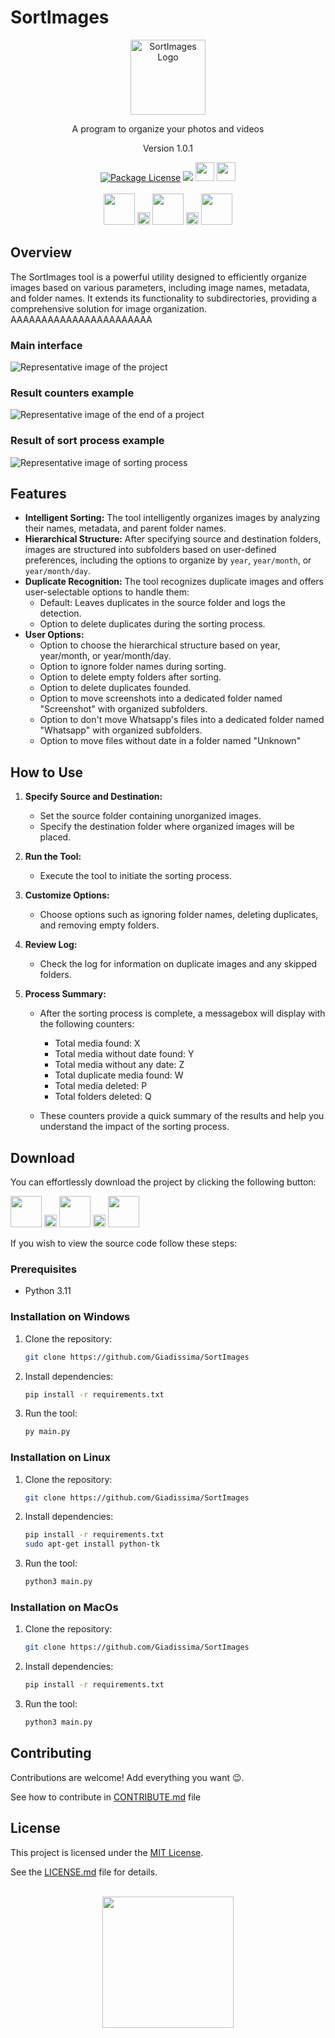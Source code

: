 
# SortImages
<p align="center">
  <img src="assets/logo.png" width="120" alt="SortImages Logo" />
</p>

<p align="center">A program to organize your photos and videos</p> 
<p align="center">Version 1.0.1</p>
<div align="center">
<a href="LICENSE.md" target="_blank"><img src="https://img.shields.io/npm/l/@nestjs/core.svg" alt="Package License" /></a>
<a href="https://paypal.me/Giadissima1234?country.x=IT&locale.x=it_IT" target="_blank"><img src="https://img.shields.io/badge/Donate-PayPal-ff3f59.svg"/></a>
<a href="https://t.me/Giadissima1234" target="_blank"><img src="assets/telegram.png" width=30/></a>
<a href="https://www.instagram.com/giadissima___/" target="_blank"><img src="assets/instagram.png" width=30/></a>
</div>

<br>
<div align="center">
<a align="center" href="https://github.com/Giadissima/SortImages/releases/download/1.0.1/windows.zip" target="_blank"><img src="assets/windows_icon.png" height=50/></a>
<img src="assets/spaced.png" width=20/>
<a align="center" href="https://github.com/Giadissima/SortImages/releases/download/1.0.1/linux.zip" target="_blank"><img src="assets/linux_icon.png" height=50/></a>
<img src="assets/spaced.png" width=20/>
<a align="center" href="https://github.com/Giadissima/SortImages/releases/download/1.0.1/macos.zip" target="_blank"><img src="assets/mac_icon.png" height=50/></a>

</div>

## Overview

The SortImages tool is a powerful utility designed to efficiently organize images based on various parameters, including image names, metadata, and folder names. It extends its functionality to subdirectories, providing a comprehensive solution for image organization. AAAAAAAAAAAAAAAAAAAAAAA

### Main interface

![Representative image of the project](assets/screenshot-v.1.0.1.png?raw=true "SortImages Screenshot")

### Result counters example

![Representative image of the end of a project](assets/result.png?raw=true "SortImages Screenshot")

###  Result of sort process example
![Representative image of sorting process](assets/example-dest-photos.png?raw=true "SortImages Screenshot")

## Features

- **Intelligent Sorting:** The tool intelligently organizes images by analyzing their names, metadata, and parent folder names.
- **Hierarchical Structure:** After specifying source and destination folders, images are structured into subfolders based on user-defined preferences, including the options to organize by `year`, `year/month`, or `year/month/day`.
- **Duplicate Recognition:** The tool recognizes duplicate images and offers user-selectable options to handle them:
  - Default: Leaves duplicates in the source folder and logs the detection.
  - Option to delete duplicates during the sorting process.
- **User Options:**
  - Option to choose the hierarchical structure based on year, year/month, or year/month/day.
  - Option to ignore folder names during sorting.
  - Option to delete empty folders after sorting.
  - Option to delete duplicates founded.
  - Option to move screenshots into a dedicated folder named "Screenshot" with organized subfolders.
  - Option to don't move Whatsapp's files into a dedicated folder named "Whatsapp" with organized subfolders.
  - Option to move files without date in a folder named "Unknown"

## How to Use

1. **Specify Source and Destination:**
   - Set the source folder containing unorganized images.
   - Specify the destination folder where organized images will be placed.

2. **Run the Tool:**
   - Execute the tool to initiate the sorting process.

3. **Customize Options:**
   - Choose options such as ignoring folder names, deleting duplicates, and removing empty folders.

4. **Review Log:**
   - Check the log for information on duplicate images and any skipped folders.

5. **Process Summary:**
   - After the sorting process is complete, a messagebox will display with the following counters:
     - Total media found: X
     - Total media without date found: Y
     - Total media without any date: Z
     - Total duplicate media found: W
     - Total media deleted: P
     - Total folders deleted: Q

   - These counters provide a quick summary of the results and help you understand the impact of the sorting process.

## Download

You can effortlessly download the project by clicking the following button:

<div>
<a href="https://github.com/Giadissima/SortImages/releases/download/1.0.1/windows.zip" target="_blank"><img src="assets/windows_icon.png" height=50/></a>
<img src="assets/spaced.png" width=20/>
<a href="https://github.com/Giadissima/SortImages/releases/download/1.0.1/linux.zip" target="_blank"><img src="assets/linux_icon.png" height=50/></a>
<img src="assets/spaced.png" width=20/>
<a href="https://github.com/Giadissima/SortImages/releases/download/1.0.1/macos.zip" target="_blank"><img src="assets/mac_icon.png" height=50/></a>
</div>

If you wish to view the source code follow these steps:

### Prerequisites

- Python 3.11

### Installation on Windows

1. Clone the repository:

   ```bash
   git clone https://github.com/Giadissima/SortImages

2. Install dependencies:

   ```bash
   pip install -r requirements.txt

3. Run the tool:

   ```bash
   py main.py

### Installation on Linux

1. Clone the repository:

   ```bash
   git clone https://github.com/Giadissima/SortImages

2. Install dependencies:

   ```bash
   pip install -r requirements.txt
   sudo apt-get install python-tk

3. Run the tool:

   ```bash
   python3 main.py

### Installation on MacOs

1. Clone the repository:

   ```bash
   git clone https://github.com/Giadissima/SortImages

2. Install dependencies:

   ```bash
   pip install -r requirements.txt

3. Run the tool:

   ```bash
   python3 main.py

## Contributing

Contributions are welcome! Add everything you want 😉.

See how to contribute in [CONTRIBUTE.md](CONTRIBUTE.md) file

## License

This project is licensed under the [MIT License](LICENSE.md).

See the [LICENSE.md](LICENSE.md) file for details.

<br>

<div align="center">
<a align="center", href="https://paypal.me/Giadissima1234?country.x=IT&locale.x=it_IT" target="_blank"><img src="assets/donations.png" width=210/></a>
</div>